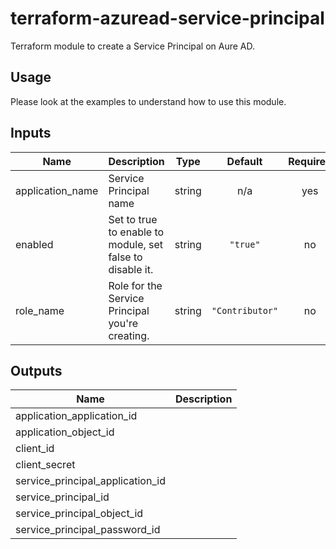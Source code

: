 # terraform-azuread-service-principal

Terraform module to create a Service Principal on Aure AD.

## Usage
Please look at the examples to understand how to use this module.

<!-- BEGINNING OF PRE-COMMIT-TERRAFORM DOCS HOOK -->
## Inputs

| Name | Description | Type | Default | Required |
|------|-------------|:----:|:-----:|:-----:|
| application\_name | Service Principal name | string | n/a | yes |
| enabled | Set to true to enable to module, set false to disable it. | string | `"true"` | no |
| role\_name | Role for the Service Principal you're creating. | string | `"Contributor"` | no |

## Outputs

| Name | Description |
|------|-------------|
| application\_application\_id |  |
| application\_object\_id |  |
| client\_id |  |
| client\_secret |  |
| service\_principal\_application\_id |  |
| service\_principal\_id |  |
| service\_principal\_object\_id |  |
| service\_principal\_password\_id |  |

<!-- END OF PRE-COMMIT-TERRAFORM DOCS HOOK -->
